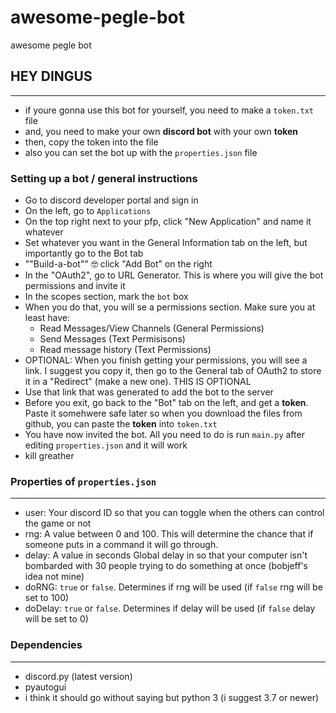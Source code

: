 # awesome-pegle-bot
awesome pegle bot

## HEY DINGUS

---

- if youre gonna use this bot for yourself, you need to make a `token.txt` file
- and, you need to make your own **discord bot** with your own **token**
- then, copy the token into the file
- also you can set the bot up with the `properties.json` file

### Setting up a bot / general instructions

- Go to discord developer portal and sign in
- On the left, go to `Applications`
- On the top right next to your pfp, click "New Application" and name it whatever
- Set whatever you want in the General Information tab on the left, but importantly go to the Bot tab
- ""Build-a-bot"" 🤓   click "Add Bot" on the right
- In the "OAuth2", go to URL Generator. This is where you will give the bot permissions and invite it
- In the scopes section, mark the `bot` box
- When you do that, you will se a permissions section. Make sure you at least have:
    - Read Messages/View Channels (General Permissions)
    - Send Messages (Text Permisisons)
    - Read message history (Text Permissions)
- OPTIONAL: When you finish getting your permissions, you will see a link. I suggest you copy it, then go to the General tab of OAuth2 to store it in a "Redirect" (make a new one). THIS IS OPTIONAL
- Use that link that was generated to add the bot to the server
- Before you exit, go back to the "Bot" tab on the left, and get a **token**. Paste it somehwere safe later so when you download the files from github, you can paste the **token** into `token.txt`
- You have now invited the bot. All you need to do is run `main.py` after editing `properties.json` and it will work
- kill greather

### Properties of `properties.json`

---

- user: Your discord ID so that you can toggle when the others can control the game or not
- rng: A value between 0 and 100. This will determine the chance that if someone puts in a command it will go through.
- delay: A value in seconds Global delay in so that your computer isn't bombarded with 30 people trying to do something at once (bobjeff's idea not mine)
- doRNG: `true` or `false`. Determines if rng will be used (if `false` rng will be set to 100)
- doDelay: `true` or `false`. Determines if delay will be used (if `false` delay will be set to 0)

### Dependencies

--- 

- discord.py (latest version)
- pyautogui
- i think it should go without saying but python 3 (i suggest 3.7 or newer)